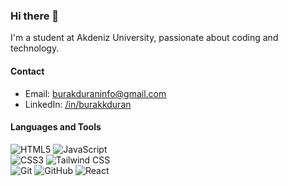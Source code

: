 ### Hi there 👋

I'm a student at Akdeniz University, passionate about coding and technology.

#### Contact
- Email: burakduraninfo@gmail.com
- LinkedIn: <a href="https://www.linkedin.com/in/burakkduran/" target=_blank>/in/burakkduran</a>

#### Languages and Tools

<div>
  <img src="https://img.shields.io/badge/HTML5-E34F26?logo=html5&logoColor=fff&style=flat" alt="HTML5">
  <img src="https://img.shields.io/badge/JavaScript-F7DF1E?logo=javascript&logoColor=000&style=flat" alt="JavaScript"><br>
  <img src="https://img.shields.io/badge/CSS3-1572B6?logo=css3&logoColor=fff&style=flat" alt="CSS3">
  <img src="https://img.shields.io/badge/Tailwind%20CSS-06B6D4?logo=tailwindcss&logoColor=fff&style=flat" alt="Tailwind CSS"><br>
  <img src="https://img.shields.io/badge/Git-F05032?logo=git&logoColor=fff&style=flat" alt="Git">
  <img src="https://img.shields.io/badge/GitHub-181717?logo=github&logoColor=fff&style=flat" alt="GitHub">
  <img src="https://img.shields.io/badge/React-000000?logo=react&style=flat" alt="React">
</div>
